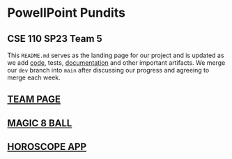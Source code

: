 # PowellPoint Pundits
## CSE 110 SP23 Team 5

This `README.md` serves as the landing page for our project and is updated as we add [code](https://github.com/cse110-sp23-group5/cse110-sp23-group5/tree/main/source), tests, [documentation](https://github.com/cse110-sp23-group5/cse110-sp23-group5/tree/main/admin) and other important artifacts.
We merge our `dev` branch into `main` after discussing our progress and agreeing to merge each week.

## [TEAM PAGE](admin/team.md)

## [MAGIC 8 BALL](https://cse110-sp23-group5.github.io/cse110-sp23-group5/source/magic8ball/magic8ball.html)

## [HOROSCOPE APP](https://cse110-sp23-group5.github.io/cse110-sp23-group5/source/horoscope/horoscope.html)
